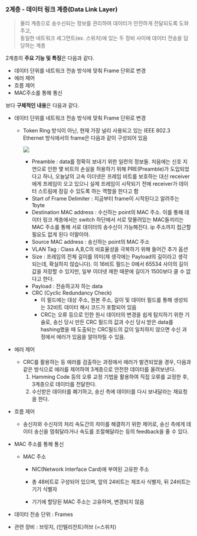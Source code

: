 ### 2계층 - 데이터 링크 계층(Data Link Layer)

> 물리 계층으로 송수신되는 정보를 관리하여 데이터가 안전하게 전달되도록 도와주고,<br>동일한 네트워크 세그먼트(ex. 스위치)에 있는 두 장비 사이에 데이터 전송을 담당하는 계층

2계층의 **주요 기능 및 특징**은 다음과 같다.

- 데이터 단위를 네트워크 전송 방식에 맞춰 Frame 단위로 변경
- 에러 제어
- 흐름 제어
- MAC주소를 통해 통신

보다 **구체적인 내용**은 다음과 같다.

- 데이터 단위를 네트워크 전송 방식에 맞춰 Frame 단위로 변경

  - Token Ring 방식이 아닌, 현재 가장 널리 사용되고 있는 IEEE 802.3 Ethernet 방식에서의 frame은 다음과 같이 구성되어 있음

    ![](https://i.imgur.com/uwBqlyc.png)

    - Preamble : data를 정확히 보내기 위한 일련의 정보들. 처음에는 신호 지연으로 인한 몇 비트의 손실을 허용하기 위해 PRE(Preamble)가 도입되었다고 하나, 오늘날의 고속 이더넷은 프레임 비트를 보호하는 대신 receiver에게 프레임이 오고 있으니 실제 프레임이 시작되기 전에 receiver가 데이터 스트림에 잠길 수 있도록 하는 역할을 한다고 함
    - Start of Frame Delimiter : 지금부터 frame이 시작된다고 알려주는 1byte
    - Destination MAC address : 수신하는 point의 MAC 주소. 이를 통해 데이터 링크 계층에서는 switch 하단에서 서로 맞물려있는 MAC들끼리는 MAC 주소를 통해 서로 데이터의 송수신이 가능해진다. ip 주소까지 접근할 필요도 없게 된다 이말이야.
    - Source MAC address : 송신하는 point의 MAC 주소
    - VLAN Tag : Class A,B,C의 비효율성을 극복하기 위해 들어간 추가 옵션
    - Size : 프레임의 전체 길이를 의미(제 생각에는 Payload의 길이라고 생각되는데, 확실하지 않습니다). 이 16비트 필드는 0에서 65534 사이의 길이 값을 저장할 수 있지만, 일부 이더넷 제한 때문에 길이가 1500보다 클 수 없다고 한다.
    - Payload : 전송하고자 하는 data
    - CRC (Cyclic Redundancy Check)
      - 이 필드에는 대상 주소, 원본 주소, 길이 및 데이터 필드를 통해 생성되는 32비트 데이터 해시 코드가 포함되어 있음
      - CRC는 오류 등으로 인한 원시 데이터의 변경을 쉽게 탐지하기 위한 기술로, 송신 당시 만든 CRC 필드의 값과 수신 당시 받은 data를 hashing했을 때 도출되는 CRC필드의 값이 일치하지 않으면 수신 과정에서 에러가 있음을 알아차릴 수 있음.

- 에러 제어
  - CRC를 활용하는 등 에러를 검출하는 과정에서 에러가 발견되었을 경우, 다음과 같은 방식으로 에러를 제어하여 3계층으로 안전한 데이터를 올려보낸다.
    1. Hamming Code 등의 오류 교정 기법을 활용하여 직접 오류를 교정한 후, 3계층으로 데이터를 전달한다.
    2. 수신받은 데이터를 폐기하고, 송신 측에 데이터를 다시 보내달라는 재요청을 한다.
- 흐름 제어

  - 송신자와 수신자의 처리 속도간의 차이를 해결하기 위한 제어로, 송신 측에게 데이터 송신을 멈춰달라거나 속도를 조절해달라는 등의 feedback을 줄 수 있다.

- MAC 주소를 통해 통신

  - MAC 주소

    - NIC(Network Interface Card)에 부여된 고유한 주소
    - 총 48비트로 구성되어 있으며, 앞의 24비트는 제조사 식별자, 뒤 24비트는 기기 식별자

    - 기기에 할당된 MAC 주소는 고유하며, 변경되지 않음

- 데이터 전송 단위 : Frames
- 관련 장비 : 브릿지, (인텔리전트)허브 (=스위치)
